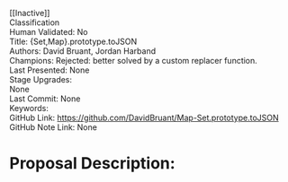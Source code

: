 [[Inactive]]<br>Classification<br>Human Validated: No<br>Title: {Set,Map}.prototype.toJSON<br>Authors: David Bruant, Jordan Harband<br>Champions: Rejected: better solved by a custom replacer function.<br>Last Presented: None<br>Stage Upgrades:<br>None<br>Last Commit: None<br>Keywords:<br>GitHub Link: https://github.com/DavidBruant/Map-Set.prototype.toJSON <br>GitHub Note Link: None
# Proposal Description:<br>